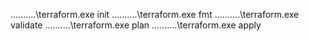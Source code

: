 ..\..\..\..\..\terraform.exe init
..\..\..\..\..\terraform.exe fmt
..\..\..\..\..\terraform.exe validate
..\..\..\..\..\terraform.exe plan
..\..\..\..\..\terraform.exe apply
